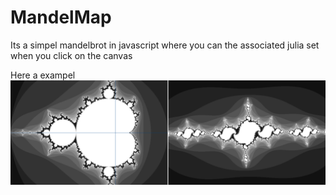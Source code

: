 # MandelMap

Its a simpel mandelbrot in javascript where you can the associated julia set when you click on the canvas

Here a exampel
![example pic](https://github.com/HaxSam/MandelMap/blob/main/exampel.png)
